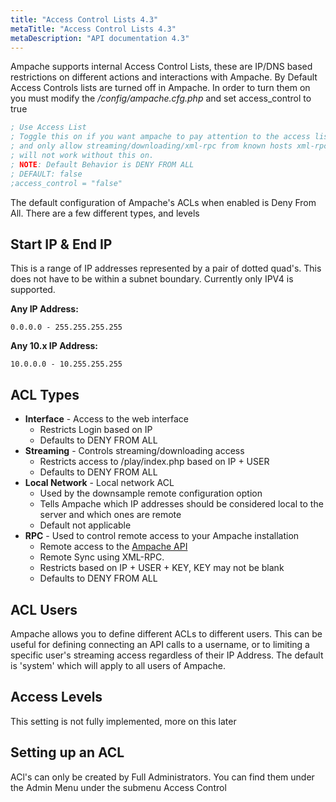 ```yaml
---
title: "Access Control Lists 4.3"
metaTitle: "Access Control Lists 4.3"
metaDescription: "API documentation 4.3"
---
```


Ampache supports internal Access Control Lists, these are IP/DNS based restrictions on different actions and interactions with Ampache. By Default Access Controls lists are turned off in Ampache. In order to turn them on you must modify the _/config/ampache.cfg.php_ and set access_control to true

```INI
; Use Access List
; Toggle this on if you want ampache to pay attention to the access list
; and only allow streaming/downloading/xml-rpc from known hosts xml-rpc
; will not work without this on.
; NOTE: Default Behavior is DENY FROM ALL
; DEFAULT: false
;access_control = "false"
```

The default configuration of Ampache's ACLs when enabled is Deny From All. There are a few different types, and levels

## Start IP & End IP

This is a range of IP addresses represented by a pair of dotted quad's. This does not have to be within a subnet boundary. Currently only IPV4 is supported.

**Any IP Address:**

`0.0.0.0 - 255.255.255.255`

**Any 10.x IP Address:**

`10.0.0.0 - 10.255.255.255`

## ACL Types

* **Interface** - Access to the web interface
  * Restricts Login based on IP
  * Defaults to DENY FROM ALL
* **Streaming** - Controls streaming/downloading access
  * Restricts access to /play/index.php based on IP + USER
  * Defaults to DENY FROM ALL
* **Local Network** - Local network ACL
  * Used by the downsample remote configuration option
  * Tells Ampache which IP addresses should be considered local to the server and which ones are remote
  * Default not applicable
* **RPC** - Used to control remote access to your Ampache installation
  * Remote access to the [Ampache API](API.md)
  * Remote Sync using XML-RPC.
  * Restricts based on IP + USER + KEY, KEY may not be blank
  * Defaults to DENY FROM ALL

## ACL Users

Ampache allows you to define different ACLs to different users. This can be useful for defining connecting an API calls to a username, or to limiting a specific user's streaming access regardless of their IP Address. The default is 'system' which will apply to all users of Ampache.

## Access Levels

This setting is not fully implemented, more on this later

## Setting up an ACL

ACl's can only be created by Full Administrators. You can find them under the Admin Menu under the submenu Access Control
